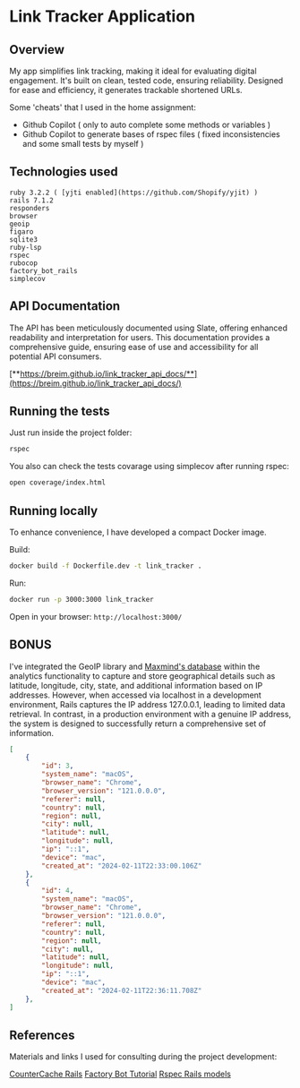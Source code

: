 
# Link Tracker Application

## Overview

My app simplifies link tracking, making it ideal for evaluating digital engagement. It's built on clean, tested code, ensuring reliability. Designed for ease and efficiency, it generates trackable shortened URLs. 

Some 'cheats' that I used in the home assignment:
- Github Copilot ( only to auto complete some methods or variables )
- Github Copilot to generate bases of rspec files ( fixed inconsistencies and some small tests by myself )


## Technologies used
```
ruby 3.2.2 ( [yjti enabled](https://github.com/Shopify/yjit) )
rails 7.1.2
responders
browser
geoip
figaro
sqlite3
ruby-lsp
rspec
rubocop
factory_bot_rails
simplecov
```

## API Documentation

The API has been meticulously documented using Slate, offering enhanced readability and interpretation for users. This documentation provides a comprehensive guide, ensuring ease of use and accessibility for all potential API consumers.

[**https://breim.github.io/link_tracker_api_docs/**](https://breim.github.io/link_tracker_api_docs/)


## Running the tests

Just run inside the project folder:
```bash
rspec
```

You also can check the tests covarage using simplecov after running rspec:

```bash
open coverage/index.html
```

## Running locally

To enhance convenience, I have developed a compact Docker image.

Build:
```bash
docker build -f Dockerfile.dev -t link_tracker .
```

Run:
```bash
docker run -p 3000:3000 link_tracker
```

Open in your browser:
``http://localhost:3000/``



## BONUS
  
I've integrated the GeoIP library and [Maxmind's database](https://dev.maxmind.com/geoip/geolite2-free-geolocation-data) within the analytics functionality to capture and store geographical details such as latitude, longitude, city, state, and additional information based on IP addresses. However, when accessed via localhost in a development environment, Rails captures the IP address 127.0.0.1, leading to limited data retrieval. In contrast, in a production environment with a genuine IP address, the system is designed to successfully return a comprehensive set of information.

```json
[
	{
		"id": 3,
		"system_name": "macOS",
		"browser_name": "Chrome",
		"browser_version": "121.0.0.0",
		"referer": null,
		"country": null,
		"region": null,
		"city": null,
		"latitude": null,
		"longitude": null,
		"ip": "::1",
		"device": "mac",
		"created_at": "2024-02-11T22:33:00.106Z"
	},
	{
		"id": 4,
		"system_name": "macOS",
		"browser_name": "Chrome",
		"browser_version": "121.0.0.0",
		"referer": null,
		"country": null,
		"region": null,
		"city": null,
		"latitude": null,
		"longitude": null,
		"ip": "::1",
		"device": "mac",
		"created_at": "2024-02-11T22:36:11.708Z"
	},
]
```


## References

Materials and links I used for consulting during the project development:

[CounterCache Rails](https://blog.appsignal.com/2018/06/19/activerecords-counter-cache.html)
[Factory Bot Tutorial](https://semaphoreci.com/community/tutorials/working-effectively-with-data-factories-using-factorygirl)
[Rspec Rails models](https://remimercier.com/how-to-test-rails-models-with-rspec/)